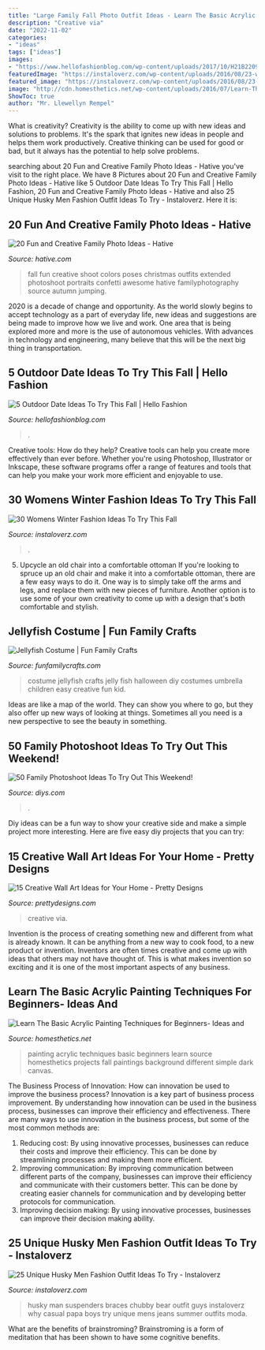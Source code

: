 ```yaml
---
title: "Large Family Fall Photo Outfit Ideas - Learn The Basic Acrylic Painting Techniques For Beginners- Ideas And"
description: "Creative via"
date: "2022-11-02"
categories:
- "ideas"
tags: ["ideas"]
images:
- "https://www.hellofashionblog.com/wp-content/uploads/2017/10/H21B2209.jpg"
featuredImage: "https://instaloverz.com/wp-content/uploads/2016/08/23-womens-fashion-winter.jpg"
featured_image: "https://instaloverz.com/wp-content/uploads/2016/08/23-womens-fashion-winter.jpg"
image: "http://cdn.homesthetics.net/wp-content/uploads/2016/07/Learn-The-Basic-Acrylic-Painting-Techniques-for-Beginners-Ideas-and-Projects-homesthetics-5.jpg"
ShowToc: true
author: "Mr. Llewellyn Rempel"
---
```



What is creativity?
Creativity is the ability to come up with new ideas and solutions to problems. It's the spark that ignites new ideas in people and helps them work productively. Creative thinking can be used for good or bad, but it always has the potential to help solve problems.

	

		
searching about 20 Fun and Creative Family Photo Ideas - Hative you've visit to the right place. We have 8 Pictures about 20 Fun and Creative Family Photo Ideas - Hative like 5 Outdoor Date Ideas To Try This Fall | Hello Fashion, 20 Fun and Creative Family Photo Ideas - Hative and also 25 Unique Husky Men Fashion Outfit Ideas To Try - Instaloverz. Here it is:
		
    
## 20 Fun And Creative Family Photo Ideas - Hative

<img loading=lazy src="https://hative.com/wp-content/uploads/2014/11/family-photo-ideas/11-fun-creative-family-photo-ideas.jpg" onerror="this.onerror=null;this.src='https://tse4.mm.bing.net/th?id=OIP.Gx7JvilTBwg7F863IXs3lgHaE5&amp;pid=15.1';" alt="20 Fun and Creative Family Photo Ideas - Hative">

_Source: hative.com_

>fall fun creative shoot colors poses christmas outfits extended photoshoot portraits confetti awesome hative familyphotography source autumn jumping. 

	

2020 is a decade of change and opportunity. As the world slowly begins to accept technology as a part of everyday life, new ideas and suggestions are being made to improve how we live and work. One area that is being explored more and more is the use of autonomous vehicles. With advances in technology and engineering, many believe that this will be the next big thing in transportation.

    
## 5 Outdoor Date Ideas To Try This Fall | Hello Fashion

<img loading=lazy src="https://www.hellofashionblog.com/wp-content/uploads/2017/10/H21B2209.jpg" onerror="this.onerror=null;this.src='https://tse4.mm.bing.net/th?id=OIP.W0CafKSW4m_0p1u-YErECAHaLH&amp;pid=15.1';" alt="5 Outdoor Date Ideas To Try This Fall | Hello Fashion">

_Source: hellofashionblog.com_

>. 

	

Creative tools: How do they help?
Creative tools can help you create more effectively than ever before. Whether you're using Photoshop, Illustrator or Inkscape, these software programs offer a range of features and tools that can help you make your work more efficient and enjoyable to use.

    
## 30 Womens Winter Fashion Ideas To Try This Fall

<img loading=lazy src="https://instaloverz.com/wp-content/uploads/2016/08/23-womens-fashion-winter.jpg" onerror="this.onerror=null;this.src='https://tse2.mm.bing.net/th?id=OIP.pGfTsoVt4FYAKIIwcq3XfwHaK3&amp;pid=15.1';" alt="30 Womens Winter Fashion Ideas To Try This Fall">

_Source: instaloverz.com_

>. 

	

5. Upcycle an old chair into a comfortable ottoman
If you're looking to spruce up an old chair and make it into a comfortable ottoman, there are a few easy ways to do it. One way is to simply take off the arms and legs, and replace them with new pieces of furniture. Another option is to use some of your own creativity to come up with a design that's both comfortable and stylish.

    
## Jellyfish Costume | Fun Family Crafts

<img loading=lazy src="https://funfamilycrafts.com/wp-content/uploads/2013/04/jellyfish_costume.jpg" onerror="this.onerror=null;this.src='https://tse2.mm.bing.net/th?id=OIP.LzYLcztav8VFwJEzVoa8gAHaLI&amp;pid=15.1';" alt="Jellyfish Costume | Fun Family Crafts">

_Source: funfamilycrafts.com_

>costume jellyfish crafts jelly fish halloween diy costumes umbrella children easy creative fun kid. 

	

Ideas are like a map of the world. They can show you where to go, but they also offer up new ways of looking at things. Sometimes all you need is a new perspective to see the beauty in something.

    
## 50 Family Photoshoot Ideas To Try Out This Weekend!

<img loading=lazy src="https://cdn.diys.com/wp-content/uploads/2016/07/Family-Photoshoot-Ideas-1.jpg" onerror="this.onerror=null;this.src='https://tse2.mm.bing.net/th?id=OIP.1hY5uEbnyykRWy4ewVyQlgHaKX&amp;pid=15.1';" alt="50 Family Photoshoot Ideas To Try Out This Weekend!">

_Source: diys.com_

>. 

	

Diy ideas can be a fun way to show your creative side and make a simple project more interesting. Here are five easy diy projects that you can try: 

    
## 15 Creative Wall Art Ideas For Your Home - Pretty Designs

<img loading=lazy src="http://www.prettydesigns.com/wp-content/uploads/2015/10/Creative-Wall-Art.jpg" onerror="this.onerror=null;this.src='https://tse4.mm.bing.net/th?id=OIP.P62bvhsmi4Pp9qTzN5yJPwHaMY&amp;pid=15.1';" alt="15 Creative Wall Art Ideas for Your Home - Pretty Designs">

_Source: prettydesigns.com_

>creative via. 

	

Invention is the process of creating something new and different from what is already known. It can be anything from a new way to cook food, to a new product or invention. Inventors are often times creative and come up with ideas that others may not have thought of. This is what makes invention so exciting and it is one of the most important aspects of any business.

    
## Learn The Basic Acrylic Painting Techniques For Beginners- Ideas And

<img loading=lazy src="http://cdn.homesthetics.net/wp-content/uploads/2016/07/Learn-The-Basic-Acrylic-Painting-Techniques-for-Beginners-Ideas-and-Projects-homesthetics-5.jpg" onerror="this.onerror=null;this.src='https://tse4.mm.bing.net/th?id=OIP.Uybv-gGdxkcXX6LtV9uONAHaJ8&amp;pid=15.1';" alt="Learn The Basic Acrylic Painting Techniques for Beginners- Ideas and">

_Source: homesthetics.net_

>painting acrylic techniques basic beginners learn source homesthetics projects fall paintings background different simple dark canvas. 

	

The Business Process of Innovation: How can innovation be used to improve the business process?
Innovation is a key part of business process improvement. By understanding how innovation can be used in the business process, businesses can improve their efficiency and effectiveness. There are many ways to use innovation in the business process, but some of the most common methods are: 
1) Reducing cost: By using innovative processes, businesses can reduce their costs and improve their efficiency. This can be done by streamlining processes and making them more efficient. 
2) Improving communication: By improving communication between different parts of the company, businesses can improve their efficiency and communicate with their customers better. This can be done by creating easier channels for communication and by developing better protocols for communication. 
3) Improving decision making: By using innovative processes, businesses can improve their decision making ability.

    
## 25 Unique Husky Men Fashion Outfit Ideas To Try - Instaloverz

<img loading=lazy src="http://www.instaloverz.com/wp-content/uploads/2017/05/10.-Husky-Men-Fashion.jpg" onerror="this.onerror=null;this.src='https://tse4.mm.bing.net/th?id=OIP.sRCPPt2_a9D1xC1Yk1IlWAHaJ4&amp;pid=15.1';" alt="25 Unique Husky Men Fashion Outfit Ideas To Try - Instaloverz">

_Source: instaloverz.com_

>husky man suspenders braces chubby bear outfit guys instaloverz why casual papa boys try unique mens jeans summer outfits moda. 

	

What are the benefits of brainstroming?
Brainstroming is a form of meditation that has been shown to have some cognitive benefits.

